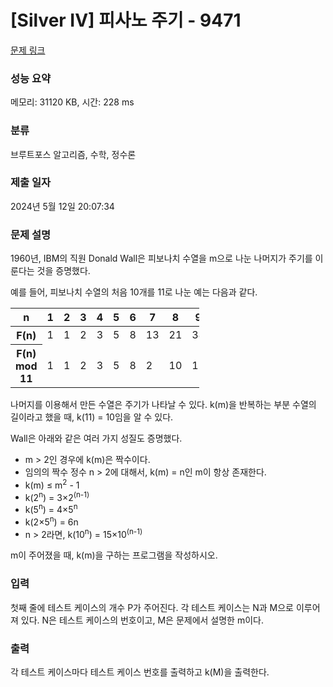 # [Silver IV] 피사노 주기 - 9471 

[문제 링크](https://www.acmicpc.net/problem/9471) 

### 성능 요약

메모리: 31120 KB, 시간: 228 ms

### 분류

브루트포스 알고리즘, 수학, 정수론

### 제출 일자

2024년 5월 12일 20:07:34

### 문제 설명

<p>1960년, IBM의 직원 Donald Wall은 피보나치 수열을 m으로 나눈 나머지가 주기를 이룬다는 것을 증명했다.</p>

<p>예를 들어, 피보나치 수열의 처음 10개를 11로 나눈 예는 다음과 같다.</p>

<table class="table table-bordered" style="width:60%">
	<thead>
		<tr>
			<th>n</th>
			<th>1</th>
			<th>2</th>
			<th>3</th>
			<th>4</th>
			<th>5</th>
			<th>6</th>
			<th>7</th>
			<th>8</th>
			<th>9</th>
			<th>10</th>
		</tr>
	</thead>
	<tbody>
		<tr>
			<th>F(n)</th>
			<td>1</td>
			<td>1</td>
			<td>2</td>
			<td>3</td>
			<td>5</td>
			<td>8</td>
			<td>13</td>
			<td>21</td>
			<td>34</td>
			<td>55</td>
		</tr>
		<tr>
			<th>F(n) mod 11</th>
			<td>1</td>
			<td>1</td>
			<td>2</td>
			<td>3</td>
			<td>5</td>
			<td>8</td>
			<td>2</td>
			<td>10</td>
			<td>1</td>
			<td>0</td>
		</tr>
	</tbody>
</table>

<p>나머지를 이용해서 만든 수열은 주기가 나타날 수 있다. k(m)을 반복하는 부분 수열의 길이라고 했을 때, k(11) = 10임을 알 수 있다.</p>

<p>Wall은 아래와 같은 여러 가지 성질도 증명했다.</p>

<ul>
	<li>m > 2인 경우에 k(m)은 짝수이다.</li>
	<li>임의의 짝수 정수 n > 2에 대해서, k(m) = n인 m이 항상 존재한다.</li>
	<li>k(m) ≤ m<sup>2</sup> - 1</li>
	<li>k(2<sup>n</sup>) = 3×2<sup>(n-1)</sup></li>
	<li>k(5<sup>n</sup>) = 4×5<sup>n</sup></li>
	<li>k(2×5<sup>n</sup>) = 6n</li>
	<li>n > 2라면, k(10<sup>n</sup>) = 15×10<sup>(n-1)</sup></li>
</ul>

<p>m이 주어졌을 때, k(m)을 구하는 프로그램을 작성하시오.</p>

### 입력 

 <p>첫째 줄에 테스트 케이스의 개수 P가 주어진다. 각 테스트 케이스는 N과 M으로 이루어져 있다. N은 테스트 케이스의 번호이고, M은 문제에서 설명한 m이다.</p>

### 출력 

 <p>각 테스트 케이스마다 테스트 케이스 번호를 출력하고 k(M)을 출력한다.</p>

